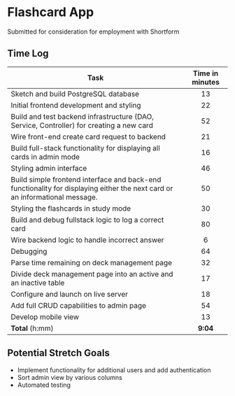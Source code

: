# Flashcard App

Submitted for consideration for employment with Shortform

## Time Log

| Task                                                                                                                        | Time in minutes 
|-----------------------------------------------------------------------------------------------------------------------------|:---------------:|
| Sketch and build PostgreSQL database                                                                                        |       13        |
| Initial frontend development and styling                                                                                    |       22        |
| Build and test backend infrastructure (DAO, Service, Controller) for creating a new card                                    |       52        |
| Wire front-end create card request to backend                                                                               |       21        |
| Build full-stack functionality for displaying all cards in admin mode                                                       |       16        |
| Styling admin interface                                                                                                     |       46        |
| Build simple frontend interface and back-end functionality for displaying either the next card or an informational message. |       50        |
| Styling the flashcards in study mode                                                                                        |       30        |
| Build and debug fullstack logic to log a correct card                                                                       |       80        |
| Wire backend logic to handle incorrect answer                                                                               |        6        |
| Debugging                                                                                                                   |       64        |
| Parse time remaining on deck management page                                                                                |       32        |
| Divide deck management page into an active and an inactive table                                                            |       17        |
| Configure and launch on live server                                                                                         |       18        |
| Add full CRUD capabilities to admin page                                                                                    |       54        |
| Develop mobile view |       13        |
| **Total** (h:mm)                                                                                                            |    **9:04**     |

## Potential Stretch Goals
- Implement functionality for additional users and add authentication
- Sort admin view by various columns
- Automated testing
